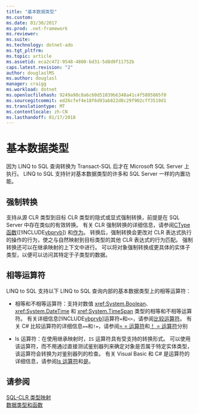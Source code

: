 ```yaml
---
title: "基本数据类型"
ms.custom: 
ms.date: 03/30/2017
ms.prod: .net-framework
ms.reviewer: 
ms.suite: 
ms.technology: dotnet-ado
ms.tgt_pltfrm: 
ms.topic: article
ms.assetid: eca2c472-9548-4800-bd31-5d8d9f11752b
caps.latest.revision: "2"
author: douglaslMS
ms.author: douglasl
manager: craigg
ms.workload: dotnet
ms.openlocfilehash: 9249a98c8a6c60d51039b6348a41c4f5805865f0
ms.sourcegitcommit: ed26cfef4e18f6d93ab822d8c29f902cff3519d1
ms.translationtype: MT
ms.contentlocale: zh-CN
ms.lasthandoff: 01/17/2018
---
```

# <a name="basic-data-types"></a>基本数据类型
因为 LINQ to SQL 查询转换为 Transact-SQL 后才在 Microsoft SQL Server 上执行。 LINQ to SQL 支持针对基本数据类型的许多和 SQL Server 一样的内置功能。  
  
## <a name="casting"></a>强制转换  
 支持从源 CLR 类型到目标 CLR 类型的隐式或显式强制转换，前提是在 SQL Server 中存在类似的有效转换。 有关 CLR 强制转换的详细信息，请参阅[CType 函数](~/docs/visual-basic/language-reference/functions/ctype-function.md)([!INCLUDE[vbprvb](../../../../../../includes/vbprvb-md.md)]) 和[作为](~/docs/csharp/language-reference/keywords/as.md)。 转换后，强制转换会更改对 CLR 表达式执行的操作的行为，使之与自然映射到目标类型的其他 CLR 表达式的行为匹配。 强制转换还可以在继承映射的上下文中进行。 可以将对象强制转换成更具体的实体子类型，以便可以访问其特定于子类型的数据。  
  
## <a name="equality-operators"></a>相等运算符  
 LINQ to SQL 支持以下 LINQ to SQL 查询内部的基本数据类型上的相等运算符：  
  
-   相等和不相等运算符：支持对数值 <xref:System.Boolean>、<xref:System.DateTime> 和 <xref:System.TimeSpan> 类型的相等和不相等运算符。 有关详细信息[!INCLUDE[vbprvb](../../../../../../includes/vbprvb-md.md)]运算符`=`和`<>`，请参阅[比较运算符](~/docs/visual-basic/language-reference/operators/comparison-operators.md)。 有关 C# 比较运算符的详细信息`==`和`!=`，请参阅[= = 运算符](~/docs/csharp/language-reference/operators/equality-comparison-operator.md)和[！ = 运算符](~/docs/csharp/language-reference/operators/not-equal-operator.md)分别  
  
-   Is 运算符：在使用继承映射时，`IS` 运算符具有受支持的转换形式。 可以使用该运算符，而不用通过直接测试鉴别器列来确定对象是否属于特定实体类型，该运算符会转换为对鉴别器列的检查。 有关 Visual Basic 和 C# 是运算符的详细信息，请参阅[Is 运算符](~/docs/visual-basic/language-reference/operators/is-operator.md)和[是](~/docs/csharp/language-reference/keywords/is.md)。  
  
## <a name="see-also"></a>请参阅  
 [SQL-CLR 类型映射](../../../../../../docs/framework/data/adonet/sql/linq/sql-clr-type-mapping.md)  
 [数据类型和函数](../../../../../../docs/framework/data/adonet/sql/linq/data-types-and-functions.md)
